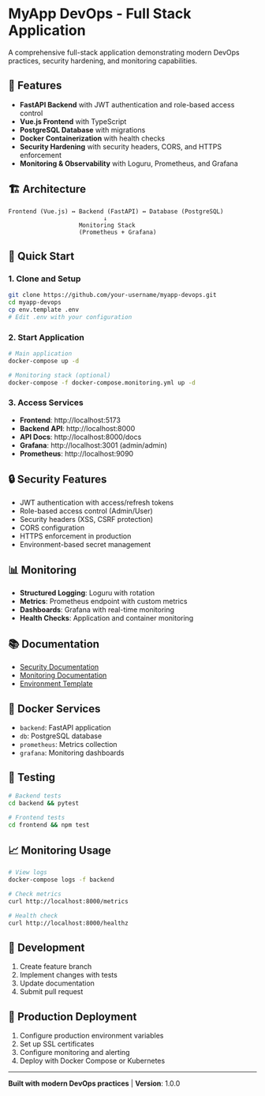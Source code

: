 # MyApp DevOps - Full Stack Application

A comprehensive full-stack application demonstrating modern DevOps practices, security hardening, and monitoring capabilities.

## 🚀 Features

- **FastAPI Backend** with JWT authentication and role-based access control
- **Vue.js Frontend** with TypeScript
- **PostgreSQL Database** with migrations
- **Docker Containerization** with health checks
- **Security Hardening** with security headers, CORS, and HTTPS enforcement
- **Monitoring & Observability** with Loguru, Prometheus, and Grafana

## 🏗️ Architecture

```
Frontend (Vue.js) ↔ Backend (FastAPI) ↔ Database (PostgreSQL)
                           ↓
                    Monitoring Stack
                    (Prometheus + Grafana)
```

## 🚀 Quick Start

### 1. Clone and Setup
```bash
git clone https://github.com/your-username/myapp-devops.git
cd myapp-devops
cp env.template .env
# Edit .env with your configuration
```

### 2. Start Application
```bash
# Main application
docker-compose up -d

# Monitoring stack (optional)
docker-compose -f docker-compose.monitoring.yml up -d
```

### 3. Access Services
- **Frontend**: http://localhost:5173
- **Backend API**: http://localhost:8000
- **API Docs**: http://localhost:8000/docs
- **Grafana**: http://localhost:3001 (admin/admin)
- **Prometheus**: http://localhost:9090

## 🔒 Security Features

- JWT authentication with access/refresh tokens
- Role-based access control (Admin/User)
- Security headers (XSS, CSRF protection)
- CORS configuration
- HTTPS enforcement in production
- Environment-based secret management

## 📊 Monitoring

- **Structured Logging**: Loguru with rotation
- **Metrics**: Prometheus endpoint with custom metrics
- **Dashboards**: Grafana with real-time monitoring
- **Health Checks**: Application and container monitoring

## 📚 Documentation

- [Security Documentation](SECURITY.md)
- [Monitoring Documentation](MONITORING.md)
- [Environment Template](env.template)

## 🐳 Docker Services

- `backend`: FastAPI application
- `db`: PostgreSQL database
- `prometheus`: Metrics collection
- `grafana`: Monitoring dashboards

## 🧪 Testing

```bash
# Backend tests
cd backend && pytest

# Frontend tests
cd frontend && npm test
```

## 📈 Monitoring Usage

```bash
# View logs
docker-compose logs -f backend

# Check metrics
curl http://localhost:8000/metrics

# Health check
curl http://localhost:8000/healthz
```

## 🔧 Development

1. Create feature branch
2. Implement changes with tests
3. Update documentation
4. Submit pull request

## 🚀 Production Deployment

1. Configure production environment variables
2. Set up SSL certificates
3. Configure monitoring and alerting
4. Deploy with Docker Compose or Kubernetes

---

**Built with modern DevOps practices** | **Version**: 1.0.0 
